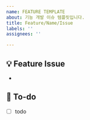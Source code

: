 ```yaml
---
name: FEATURE TEMPLATE
about: 기능 개발 이슈 템플릿입니다.
title: Feature/Name/Issue
labels: ''
assignees: ''

---
```


## 💡 Feature Issue
<!-- 관련 이슈에 대해 설명해주세요. -->
- 
## 🌿  To-do
<!-- 해야 할 일들을 적어주세요. -->
- [ ] todo
